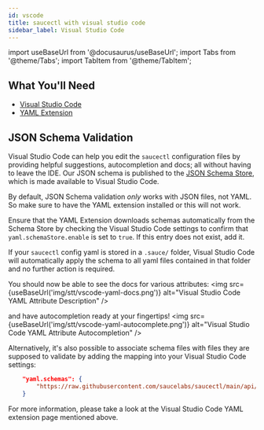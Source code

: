 ```yaml
---
id: vscode
title: saucectl with visual studio code
sidebar_label: Visual Studio Code
---
```


import useBaseUrl from '@docusaurus/useBaseUrl';
import Tabs from '@theme/Tabs';
import TabItem from '@theme/TabItem';

## What You'll Need

* [Visual Studio Code](https://code.visualstudio.com/)
* [YAML Extension](https://marketplace.visualstudio.com/items?itemName=redhat.vscode-yaml)

## JSON Schema Validation

Visual Studio Code can help you edit the `saucectl` configuration files by providing helpful suggestions, autocompletion and docs; all without having to leave the IDE.
Our JSON schema is published to the [JSON Schema Store](https://www.schemastore.org/json/), which is made available to Visual Studio Code.

By default, JSON Schema validation *only* works with JSON files, not YAML. So make sure to have the YAML extension installed or this will not work.

Ensure that the YAML Extension downloads schemas automatically from the Schema Store by 
checking the Visual Studio Code settings to confirm that `yaml.schemaStore.enable` is set to `true`. If this entry does not exist, add it.

If your `saucectl` config yaml is stored in a `.sauce/` folder, Visual Studio Code will automatically apply the schema to all yaml files contained in that folder and no further action is required.

You should now be able to see the docs for various attributes:
<img src={useBaseUrl('img/stt/vscode-yaml-docs.png')} alt="Visual Studio Code YAML Attribute Description" />

and have autocompletion ready at your fingertips!
<img src={useBaseUrl('img/stt/vscode-yaml-autocomplete.png')} alt="Visual Studio Code YAML Attribute Autocompletion" />

Alternatively, it's also possible to associate schema files with files they are supposed to validate by adding the mapping into your Visual Studio Code settings:
```json
    "yaml.schemas": {
        "https://raw.githubusercontent.com/saucelabs/saucectl/main/api/v1alpha/generated/saucectl.schema.json": "path/to/config.yml"
    }
```

For more information, please take a look at the Visual Studio Code YAML extension page mentioned above.
